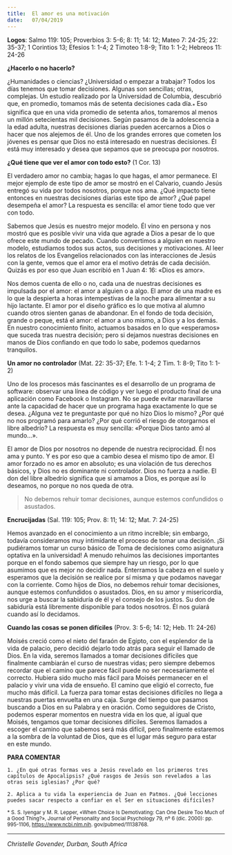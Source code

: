 ```yaml
---
title:  El amor es una motivación
date:   07/04/2019
---
```


**Logos**: Salmo 119: 105; Proverbios 3: 5-6; 8: 11; 14: 12; Mateo 7: 24-25; 22: 35-37; 1 Corintios 13; Efesios 1: 1-4; 2 Timoteo 1:8-9; Tito 1: 1-2; Hebreos 11: 24-26 

**¿Hacerlo o no hacerlo?**

¿Humanidades o ciencias? ¿Universidad o empezar a trabajar? Todos los días tenemos que tomar decisiones. Algunas son sencillas; otras, complejas. Un estudio realizado por la Universidad de Columbia, descubrió que, en promedio, tomamos más de setenta decisiones cada día.<sub>*</sub> Eso significa que en una vida promedio de setenta años, tomaremos al menos un millón setecientas mil decisiones. Según pasamos de la adolescencia a la edad adulta, nuestras decisiones diarias pueden acercarnos a Dios o hacer que nos alejemos de él. Uno de los grandes errores que cometen los jóvenes es pensar que Dios no está interesado en nuestras decisiones. Él está muy interesado y desea que sepamos que se preocupa por nosotros. 

**¿Qué tiene que ver el amor con todo esto?** (1 Cor. 13) 

El verdadero amor no cambia; hagas lo que hagas, el amor permanece. El mejor ejemplo de este tipo de amor se mostró en el Calvario, cuando Jesús entregó su vida por todos nosotros, porque nos ama. ¿Qué impacto tiene entonces en nuestras decisiones diarias este tipo de amor? ¿Qué papel desempeña el amor? La respuesta es sencilla: el amor tiene todo que ver con todo. 

Sabemos que Jesús es nuestro mejor modelo. Él vino en persona y nos mostró que es posible vivir una vida que agrade a Dios a pesar de lo que ofrece este mundo de pecado. Cuando convertimos a alguien en nuestro modelo, estudiamos todos sus actos, sus decisiones y motivaciones. Al leer los relatos de los Evangelios relacionados con las interacciones de Jesús con la gente, vemos que el amor era el motivo detrás de cada decisión. Quizás es por eso que Juan escribió en 1 Juan 4: 16: «Dios es amor». 

Nos demos cuenta de ello o no, cada una de nuestras decisiones es impulsada por el amor: el amor a alguien o a algo. El amor de una madre es lo que la despierta a horas intempestivas de la noche para alimentar a su hijo lactante. El amor por el diseño gráfico es lo que motiva al alumno cuando otros sienten ganas de abandonar. En el fondo de toda decisión, grande o peque, está el amor: el amor a uno mismo, a Dios y a los demás. En nuestro conocimiento finito, actuamos basados en lo que «esperamos» que suceda tras nuestra decisión; pero si dejamos nuestras decisiones en manos de Dios confiando en que todo lo sabe, podemos quedarnos tranquilos. 

**Un amor no controlador** (Mat. 22: 35-37; Efe. 1: 1-4; 2 Tim. 1: 8-9; Tito 1: 1-2) 

Uno de los procesos más fascinantes es el desarrollo de un programa de software: observar una línea de código y ver luego el producto final de una aplicación como Facebook o Instagram. No se puede evitar maravillarse ante la capacidad de hacer que un programa haga exactamente lo que se desea. ¿Alguna vez te preguntaste por qué no hizo Dios lo mismo? ¿Por qué no nos programó para amarlo? ¿Por qué corrió el riesgo de otorgarnos el libre albedrío? La respuesta es muy sencilla: «Porque Dios tanto amó al mundo...». 

El amor de Dios por nosotros no depende de nuestra reciprocidad. Él nos ama y punto. Y es por eso que a cambio desea el mismo tipo de amor. El amor forzado no es amor en absoluto; es una violación de tus derechos básicos, y Dios no es dominante ni controlador. Dios no fuerza a nadie. El don del libre albedrío significa que si amamos a Dios, es porque así lo deseamos, no porque no nos queda de otra. 

>No debemos rehuir tomar decisiones, aunque estemos confundidos o asustados. 

**Encrucijadas** (Sal. 119: 105; Prov. 8: 11; 14: 12; Mat. 7: 24-25) 

Hemos avanzado en el conocimiento a un ritmo increíble; sin embargo, todavía consideramos muy intimidante el proceso de tomar una decisión. ¡Si pudiéramos tomar un curso básico de Toma de decisiones como asignatura optativa en la universidad! A menudo rehuimos las decisiones importantes porque en el fondo sabemos que siempre hay un riesgo, por lo que asumimos que es mejor no decidir nada. Enterramos la cabeza en el suelo y esperamos que la decisión se realice por sí misma y que podamos navegar con la corriente. Como hijos de Dios, no debemos rehuir tomar decisiones, aunque estemos confundidos o asustados. Dios, en su amor y misericordia, nos urge a buscar la sabiduría de él y el consejo de los justos. Su don de sabiduría está libremente disponible para todos nosotros. Él nos guiará cuando así lo decidamos. 

**Cuando las cosas se ponen difíciles** (Prov. 3: 5-6; 14: 12; Heb. 11: 24-26) 

Moisés creció como el nieto del faraón de Egipto, con el esplendor de la vida de palacio, pero decidió dejarlo todo atrás para seguir el llamado de Dios. En la vida, seremos llamados a tomar decisiones difíciles que finalmente cambiarán el curso de nuestras vidas; pero siempre debemos recordar que el camino que parece fácil puede no ser necesariamente el correcto. Hubiera sido mucho más fácil para Moisés permanecer en el palacio y vivir una vida de ensueño. El camino que eligió el correcto, fue mucho más difícil. La fuerza para tomar estas decisiones difíciles no llega a nuestras puertas envuelta en una caja. Surge del tiempo que pasamos buscando a Dios en su Palabra y en oración. Como seguidores de Cristo, podemos esperar momentos en nuestra vida en los que, al igual que Moisés, tengamos que tomar decisiones difíciles. Seremos llamados a escoger el camino que sabemos será más difícil, pero finalmente estaremos a la sombra de la voluntad de Dios, que es el lugar más seguro para estar en este mundo. 

**PARA COMENTAR** 

`1. ¿En qué otras formas ves a Jesús revelado en los primeros tres capítulos de Apocalipsis? ¿Qué rasgos de Jesús son revelados a las otras seis iglesias? ¿Por qué?`

`2. Aplica a tu vida la experiencia de Juan en Patmos. ¿Qué lecciones puedes sacar respecto a confiar en el Ser en situaciones difíciles?`

<sub>* S. S. Iyengar y M. R. Lepper, «When Choice Is Demotivating: Can One Desire Too Much of a Good Thing?», Journal of Personality and Social Psychology 79, nº 6 (dic. 2000): pp. 995-1106, https://www.ncbi.nlm.nih. gov/pubmed/11138768.</sub>

---

_Christelle Govender, Durban, South Africa_